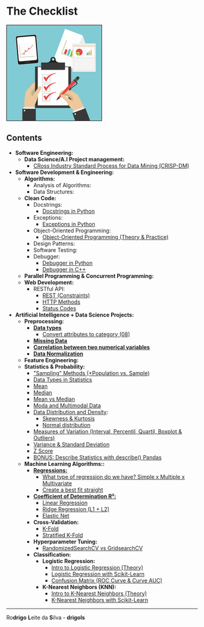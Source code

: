 # The Checklist

![logo](res/tclogo.png)

## Contents

 - **Software Engineering:**
   - **Data Science/A.I Project management:**
     - [CRoss Industry Standard Process for Data Mining (CRISP-DM)](https://github.com/drigols/studies/blob/master/modules/ai-codes/modules/concepts/crisp-dm.md)
 - **Software Development & Engineering:**
   - **Algorithms:**
     - Analysis of Algorithms:
     - Data Structures:
   - **Clean Code:**
     - Docstrings:
       - [Docstrings in Python](https://github.com/drigols/studies/blob/master/modules/python-codes/modules/tips-and-tricks/docstrings/docstrings-in-python.ipynb)
     - Exceptions:
       - [Exceptions in Python](https://github.com/drigols/studies/blob/master/modules/python-codes/modules/tips-and-tricks/errors-and-exceptions/exceptions.ipynb/)
     - Object-Oriented Programming:
       - [Object-Oriented Programming (Theory & Practice)](https://github.com/drigols/studies/tree/master/modules/oop)
     - Design Patterns:
     - Software Testing:
     - Debugger:
       - [Debugger in Python](https://github.com/drigols/studies/blob/master/modules/python-codes/modules/tips-and-tricks/debugger/README.md)
       - [Debugger in C++](https://github.com/drigols/studies/tree/master/modules/cc-codes/modules/debugging/gdb)
   - **Parallel Programming & Concurrent Programming:**
   - **Web Development:**
     - RESTful API:
       - [REST (Constraints)](https://github.com/drigols/studies/blob/master/modules/restful-api/modules/rest-constraints.md)
       - [HTTP Methods](https://github.com/drigols/studies/blob/master/modules/restful-api/modules/http-methos.md)
       - [Status Codes](https://github.com/drigols/studies/blob/master/modules/restful-api/modules/status-codes.md)
 - **Artificial Intelligence + Data Science Projects:**
   - **Preprocessing:**
     - **[Data types](https://github.com/drigols/studies/blob/master/modules/ai-codes/modules/preprocessing/data-types.md)**
       - [Convert attributes to category (08)](https://github.com/drigols/studies/blob/master/modules/stack-bootcamp-ds-2021-10/notebooks/machine_learning_deploy.ipynb)
     - **[Missing Data](https://github.com/drigols/studies/blob/master/modules/ai-codes/modules/preprocessing/missing-data.md)**
     - **[Correlation between two numerical variables](https://github.com/drigols/studies/blob/master/modules/ai-codes/modules/preprocessing/correlation.md)**
     - **[Data Normalization](https://github.com/drigols/studies/blob/master/modules/ai-codes/modules/preprocessing/data-normalization.md)**
   - **Feature Engineering:**
   - **Statistics & Probability:**
     - ["Sampling" Methods (+Population vs. Sample)](https://github.com/drigols/studies/blob/master/modules/math-codes/modules/statistics-and-probability/sampling-methods.md)
     - [Data Types in Statistics](https://github.com/drigols/studies/blob/master/modules/math-codes/modules/statistics-and-probability/data-types-in-statistic.md)
     - [Mean](https://github.com/drigols/studies/blob/master/modules/math-codes/modules/statistics-and-probability/mean.md)
     - [Median](https://github.com/drigols/studies/blob/master/modules/math-codes/modules/statistics-and-probability/median.md)
     - [Mean vs Median](https://github.com/drigols/studies/blob/master/modules/math-codes/modules/statistics-and-probability/mean-vs-median.md)
     - [Moda and Multimodal Data](https://github.com/drigols/studies/blob/master/modules/math-codes/modules/statistics-and-probability/mode.md)
     - [Data Distribution and Density](https://github.com/drigols/studies/blob/master/modules/math-codes/modules/statistics-and-probability/distribution-and-density.md):
       - [Skewness & Kurtosis](https://github.com/drigols/studies/blob/master/modules/math-codes/modules/statistics-and-probability/skewness-kurtosis.md)
       - [Normal distribution](https://github.com/drigols/studies/blob/master/modules/math-codes/modules/statistics-and-probability/normal-distribution.md)
     - [Measures of Variation (Interval, Percentil, Quartil, Boxplot & Outliers)](https://github.com/drigols/studies/blob/master/modules/math-codes/modules/statistics-and-probability/measures-of-variation.md)
     - [Variance & Standard Deviation](https://github.com/drigols/studies/blob/master/modules/math-codes/modules/statistics-and-probability/variance-and-standard-deviation.md)
     - [Z Score](https://github.com/drigols/studies/blob/master/modules/math-codes/modules/statistics-and-probability/z-score.md)
     - [BONUS: Describe Statistics with describe() Pandas](https://github.com/drigols/studies/blob/master/modules/math-codes/modules/statistics-and-probability/bonus-describe.md)
   - **Machine Learning Algorithms::**
     - **[Regressions:](https://github.com/drigols/studies/tree/master/modules/ai-codes/modules/regression)**
       - [What type of regression do we have? Simple x Multiple x Multivariate](https://github.com/drigols/studies/blob/master/modules/ai-codes/modules/linear-regression/intro-to-linear-regression.md)
       - [Create a best fit straight](https://github.com/drigols/studies/blob/master/modules/ai-codes/modules/linear-regression/linear-regression-sse-ols-gd.md)
     - **[Coefficient of Determination R²:](https://github.com/drigols/studies/blob/master/modules/ai-codes/modules/linear-regression/r2.md)**
       - [Linear Regression](https://github.com/drigols/studies/blob/master/modules/ai-codes/modules/linear-regression/linear-regression-sse-ols-gd.md)
       - [Ridge Regression (L1 + L2)](https://github.com/drigols/studies/blob/master/modules/ai-codes/modules/ridge-regression/intro-to-ridge-regression-l1-l2.md)
       - [Elastic Net](https://github.com/drigols/studies/blob/master/modules/ai-codes/modules/elastic-net/intro-to-elastic-net.md)
     - **Cross-Validation:**
       - [K-Fold](https://github.com/drigols/studies/blob/master/modules/ai-codes/modules/cross-validation/k-fold.md)
       - [Stratified K-Fold](https://github.com/drigols/studies/blob/master/modules/ai-codes/modules/cross-validation/stratified-k-fold.md)
     - **Hyperparameter Tuning:**
       - [RandomizedSearchCV vs GridsearchCV](https://github.com/drigols/studies/blob/master/modules/ai-codes/modules/hyperparameter-tuning/randomizedsearchcv-vs-gridsearchcv.md)
     - **Classification:**
       - **Logistic Regression:**
         - [Intro to Logistic Regression (Theory)](https://github.com/drigols/studies/blob/master/modules/ai-codes/modules/logistic-regression/intro-to-lr.md)
         - [Logistic Regression with Scikit-Learn](https://github.com/drigols/studies/blob/master/modules/ai-codes/modules/logistic-regression/lr-w-sklearn.md)
         - [Confusion Matrix (ROC Curve & Curve AUC)](https://github.com/drigols/studies/blob/master/modules/ai-codes/modules/logistic-regression/confusion-matrix.md) 
       - **K-Nearest Neighbors (KNN):**
         - [Intro to K-Nearest Neighbors (Theory)](https://github.com/drigols/studies/blob/master/modules/ai-codes/modules/knn/intro-to-knn.md)
         - [K-Nearest Neighbors with Scikit-Learn](https://github.com/drigols/studies/blob/master/modules/ai-codes/modules/knn/knn-w-sklearn.md)

---

Ro**drigo** **L**eite da **S**ilva - **drigols**
